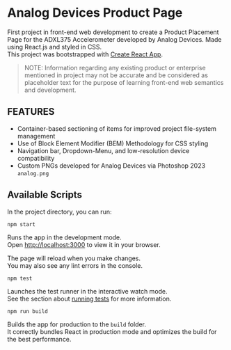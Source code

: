 # Analog Devices Product Page

First project in front-end web development to create a Product Placement Page for the ADXL375 Accelerometer developed by Analog Devices. Made using React.js and styled in CSS.
<br>
This project was bootstrapped with [Create React App](https://github.com/facebook/create-react-app).

> NOTE: Information regarding any existing product or enterprise mentioned in project may not be accurate and be considered as placeholder text for the purpose of learning front-end web semantics and development.

## FEATURES
- Container-based sectioning of items for improved project file-system management
- Use of Block Element Modifier (BEM) Methodology for CSS styling
- Navigation bar, Dropdown-Menu, and low-resolution device compatibility
- Custom PNGs developed for Analog Devices via Photoshop 2023 `analog.png`

## Available Scripts
In the project directory, you can run:

```
npm start
```
Runs the app in the development mode.\
Open [http://localhost:3000](http://localhost:3000) to view it in your browser.

The page will reload when you make changes.\
You may also see any lint errors in the console.

```
npm test
```

Launches the test runner in the interactive watch mode.\
See the section about [running tests](https://facebook.github.io/create-react-app/docs/running-tests) for more information.

```
npm run build
```

Builds the app for production to the `build` folder.\
It correctly bundles React in production mode and optimizes the build for the best performance.
